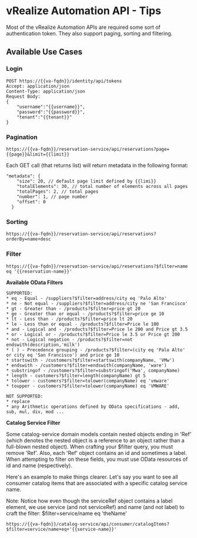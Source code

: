 # vRealize Automation API - Tips

Most of the vRealize Automation APIs are required some sort of authentication token. They also support paging, sorting and filtering.

## Available Use Cases

### Login

```
POST https://{{va-fqdn}}/identity/api/tokens
Accept: application/json
Content-Type: application/json
Request Body:
{
	"username":"{{username}}",
	"password":"{{password}}",
	"tenant":"{{tenant}}"
}

```

### Pagination

```
https://{{va-fqdn}}/reservation-service/api/reservations?page={{page}}&limit={{limit}}
```

Each GET call (that returns list) will return metadata in the following format:

```
"metadata": {
    "size": 20, // default page limit defined by {{limi}}
    "totalElements": 30, // total number of elements across all pages
    "totalPages": 2, // total pages
    "number": 1, // page number
    "offset": 0
  }
```

### Sorting

```
https://{{va-fqdn}}/reservation-service/api/reservations?orderBy=name+desc
```

### Filter

```
https://{{va-fqdn}}/reservation-service/api/reservations?$filter=name eq '{{reservation-name}}'
```

**Available OData Filters**

```
SUPPORTED:
* eq - Equal - /suppliers?$filter=address/city eq 'Palo Alto'
* ne - Not equal - /suppliers?$filter=address/city ne 'San Francisco'
* gt - Greater than - /products?$filter=price gt 20
* ge - Greater than or equal - /products?$filter=price ge 10
* lt - Less than - /products?$filter=price lt 20
* le - Less than or equal - /products?$filter=Price le 100
* and - Logical and - /products?$filter=Price le 200 and Price gt 3.5
* or - Logical or - /products?$filter=Price le 3.5 or Price gt 200
* not - Logical negation - /products?$filter=not endswith(description,'milk')
* ( ) - Precedence grouping - /products?$filter=(city eq 'Palo Alto' or city eq 'San Francisco') and price ge 10
* startswith - /customers?$filter=startswith(companyName, 'VMw')
* endswith - /customers?$filter=endswith(companyName, 'ware')
* substringof - /customers?$filter=substringof('Mwa', companyName)
* length - customers?$filter=length(companyName) gt 5
* tolower - customers?$filter=tolower(companyName) eq 'vmware'
* toupper - customers?$filter=tolower(companyName) eq 'VMWARE'

NOT SUPPORTED: 
* replace
* any Arithmetic operations defined by OData specifications - add, sub, mul, div, mod ...
```

**Catalog Service Filter**

Some catalog-service domain models contain nested objects ending in 'Ref' (which denotes the nested object is a reference to an object rather than a full-blown nested object). When crafting your $filter query, you must remove 'Ref'. Also, each 'Ref' object contains an id and sometimes a label. When attempting to filter on these fields, you must use OData resources of id and name (respectively).

Here's an example to make things clearer. Let's say you want to see all consumer catalog items that are associated with a specific catalog service name. 

Note: Notice how even though the serviceRef object contains a label element, we use service (and not serviceRef) and name (and not label) to craft the filter: $filter=service/name eq 'theName'

```
https://{{va-fqdn}}/catalog-service/api/consumer/catalogItems?$filter=service/name+eq+'{{service-name}}'
```


